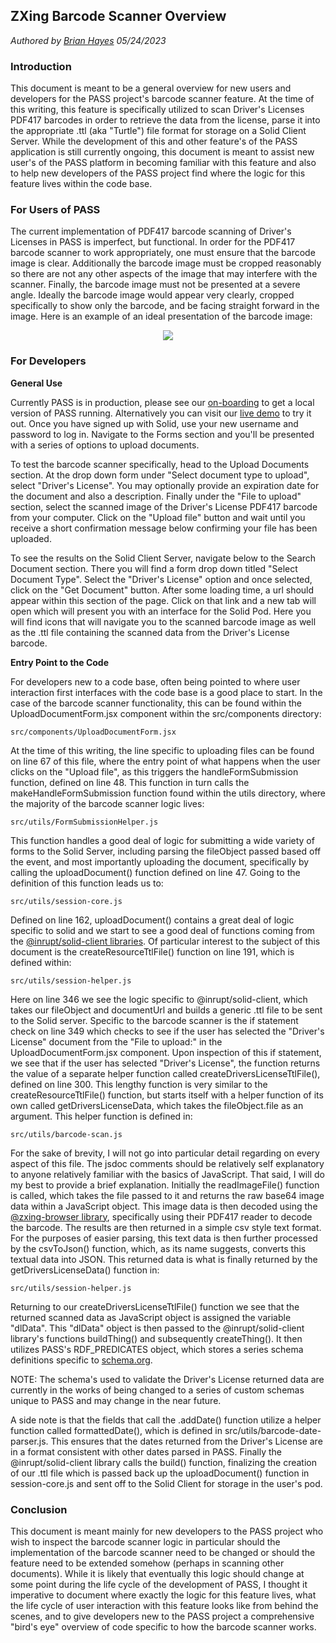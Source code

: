 ## ZXing Barcode Scanner Overview
*Authored by [Brian Hayes](https://github.com/tomit4) 05/24/2023*

### Introduction
This document is meant to be a general overview for new users and developers for the PASS project's barcode scanner feature. At the time of this writing, this feature is specifically utilized to scan Driver's Licenses PDF417 barcodes in order to retrieve the data from the license, parse it into the appropriate .ttl (aka "Turtle") file format for storage on a Solid Client Server. While the development of this and other feature's of the PASS application is still currently ongoing, this document is meant to assist new user's of the PASS platform in becoming familiar with this feature and also to help new developers of the PASS project find where the logic for this feature lives within the code base.

### For Users of PASS
The current implementation of PDF417 barcode scanning of Driver's Licenses in PASS is imperfect, but functional. In order for the PDF417 barcode scanner to work appropriately, one must ensure that the barcode image is clear. Additionally the barcode image must be cropped reasonably so there are not any other aspects of the image that may interfere with the scanner. Finally, the barcode image must not be presented at a severe angle. Ideally the barcode image would appear very clearly, cropped specifically to show only the barcode, and be facing straight forward in the image. Here is an example of an ideal presentation of the barcode image:

<p align="center">
    <img src="https://github.com/codeforpdx/PASS/raw/Master/src/assets/demo_barcode.gif">
</p>

### For Developers

__General Use__

Currently PASS is in production, please see our [on-boarding](https://github.com/codeforpdx/PASS/blob/Master/CONTRIBUTING.md) to get a local version of PASS running. Alternatively you can visit our [live demo](https://codeforpdx.github.io/PASS/#/PASS/) to try it out. Once you have signed up with Solid, use your new username and password to log in. Navigate to the Forms section and you'll be presented with a series of options to upload documents.

To test the barcode scanner specifically, head to the Upload Documents section. At the drop down form under "Select document type to upload", select "Driver's License". You may optionally provide an expiration date for the document and also a description. Finally under the "File to upload" section, select the scanned image of the Driver's License PDF417 barcode from your computer. Click on the "Upload file" button and wait until you receive a short confirmation message below confirming your file has been uploaded.

To see the results on the Solid Client Server, navigate below to the Search Document section. There you will find a form drop down titled "Select Document Type". Select the "Driver's License" option and once selected, click on the "Get Document" button. After some loading time, a url should appear within this section of the page. Click on that link and a new tab will open which will present you with an interface for the Solid Pod. Here you will find icons that will navigate you to the scanned barcode image as well as the .ttl file containing the scanned data from the Driver's License barcode.

__Entry Point to the Code__

For developers new to a code base, often being pointed to where user interaction first interfaces with the code base is a good place to start. In the case of the barcode scanner functionality, this can be found within the UploadDocumentForm.jsx component within the src/components directory:

```
src/components/UploadDocumentForm.jsx
```

At the time of this writing, the line specific to uploading files can be found on line 67 of this file, where the entry point of what happens when the user clicks on the "Upload file", as this triggers the handleFormSubmission function, defined on line 48. This function in turn calls the makeHandleFormSubmission function found within the utils directory, where the majority of the barcode scanner logic lives:

```
src/utils/FormSubmissionHelper.js
```

This function handles a good deal of logic for submitting a wide variety of forms to the Solid Server, including parsing the fileObject passed based off the event, and most importantly uploading the document, specifically by calling the uploadDocument() function defined on line 47. Going to the definition of this function leads us to:

```
src/utils/session-core.js
```

Defined on line 162, uploadDocument() contains a great deal of logic specific to solid and we start to see a good deal of functions coming from the [@inrupt/solid-client libraries](https://docs.inrupt.com/developer-tools/javascript/client-libraries/reference/solid-client/). Of particular interest to the subject of this document is the createResourceTtlFile() function on line 191, which is defined within:

```
src/utils/session-helper.js
```

Here on line 346 we see the logic specific to @inrupt/solid-client, which takes our fileObject and documentUrl and builds a generic .ttl file to be sent to the Solid server. Specific to the barcode scanner is the if statement check on line 349 which checks to see if the user has selected the "Driver's License" document from the "File to upload:" in the UploadDocumentForm.jsx component. Upon inspection of this if statement, we see that if the user has selected "Driver's License", the function returns the value of a separate helper function called createDriversLicenseTtlFile(), defined on line 300. This lengthy function is very similar to the createResourceTtlFile() function, but starts itself with a helper function of its own called getDriversLicenseData, which takes the fileObject.file as an argument. This helper function is defined in:

```
src/utils/barcode-scan.js
```

For the sake of brevity, I will not go into particular detail regarding on every aspect of this file. The jsdoc comments should be relatively self explanatory to anyone relatively familiar with the basics of JavaScript. That said, I will do my best to provide a brief explanation. Initially the readImageFile() function is called, which takes the file passed to it and returns the raw base64 image data within a JavaScript object. This image data is then decoded using the [@zxing-browser library](https://www.npmjs.com/package/@zxing/browser), specifically using their PDF417 reader to decode the barcode. The results are then returned in a simple csv style text format. For the purposes of easier parsing, this text data is then further processed by the csvToJson() function, which, as its name suggests, converts this textual data into JSON. This returned data is what is finally returned by the getDriversLicenseData() function in:

```
src/utils/session-helper.js
```

Returning to our createDriversLicenseTtlFile() function we see that the returned scanned data as JavaScript object is assigned the variable "dlData". This "dlData" object is then passed to the @inrupt/solid-client library's functions buildThing() and subsequently createThing(). It then utilizes PASS's RDF_PREDICATES object, which stores a series schema definitions specific to [schema.org](https://schema.org/docs/full.html).

NOTE: The schema's used to validate the Driver's License returned data are currently in the works of being changed to a series of custom schemas unique to PASS and may change in the near future.

A side note is that the fields that call the .addDate() function utilize a helper function called formattedDate(), which is defined in src/utils/barcode-date-parser.js. This ensures that the dates returned from the Driver's License are in a format consistent with other dates parsed in PASS. Finally the @inrupt/solid-client library calls the build() function, finalizing the creation of our .ttl file which is passed back up the uploadDocument() function in session-core.js and sent off to the Solid Client for storage in the user's pod.

### Conclusion
This document is meant mainly for new developers to the PASS project who wish to inspect the barcode scanner logic in particular should the implementation of the barcode scanner need to be changed or should the feature need to be extended somehow (perhaps in scanning other documents). While it is likely that eventually this logic should change at some point during the life cycle of the development of PASS, I thought it imperative to document where exactly the logic for this feature lives, what the life cycle of user interaction with this feature looks like from behind the scenes, and to give developers new to the PASS project a comprehensive "bird's eye" overview of code specific to how the barcode scanner works.
